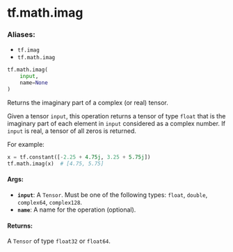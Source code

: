 <div itemscope itemtype="http://developers.google.com/ReferenceObject">
<meta itemprop="name" content="tf.math.imag" />
<meta itemprop="path" content="Stable" />
</div>

# tf.math.imag

### Aliases:

* `tf.imag`
* `tf.math.imag`

``` python
tf.math.imag(
    input,
    name=None
)
```

Returns the imaginary part of a complex (or real) tensor.

Given a tensor `input`, this operation returns a tensor of type `float` that
is the imaginary part of each element in `input` considered as a complex
number. If `input` is real, a tensor of all zeros is returned.

For example:

```python
x = tf.constant([-2.25 + 4.75j, 3.25 + 5.75j])
tf.math.imag(x)  # [4.75, 5.75]
```

#### Args:

* <b>`input`</b>: A `Tensor`. Must be one of the following types: `float`, `double`,
    `complex64`, `complex128`.
* <b>`name`</b>: A name for the operation (optional).


#### Returns:

A `Tensor` of type `float32` or `float64`.